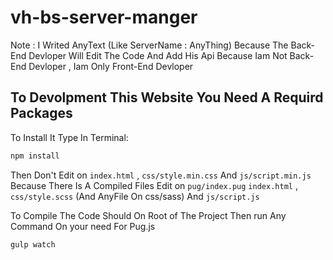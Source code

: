 # vh-bs-server-manger

Note : I Writed AnyText (Like ServerName : AnyThing) Because The Back-End Devloper Will Edit The Code And Add His Api Because Iam Not Back-End Devloper , Iam Only Front-End Devloper

## To Devolpment This Website You Need A Requird Packages
To Install It Type In Terminal: 
```sh
npm install 
```

Then Don't Edit on `index.html` , `css/style.min.css` And `js/script.min.js` Because There Is A Compiled Files Edit on `pug/index.pug` `index.html` , `css/style.scss` (And AnyFile On css/sass) And `js/script.js`

To Compile The Code Should  On Root of The Project Then run Any Command  On your need
For Pug.js
```sh
gulp watch
```